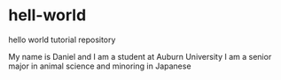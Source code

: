 # hell-world
hello world tutorial repository

My name is Daniel and I am a student at Auburn University
I am a senior major in animal science and minoring in Japanese
